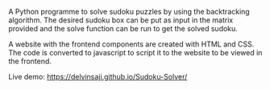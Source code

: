 A Python programme to solve sudoku puzzles by using the backtracking algorithm. The desired sudoku box can be put as input in the matrix provided and the solve function can be run to get the solved sudoku.

A website with the frontend components are created with HTML and CSS. The code is converted to javascript to script it to the website to be viewed in the frontend.

Live demo: https://delvinsaji.github.io/Sudoku-Solver/
